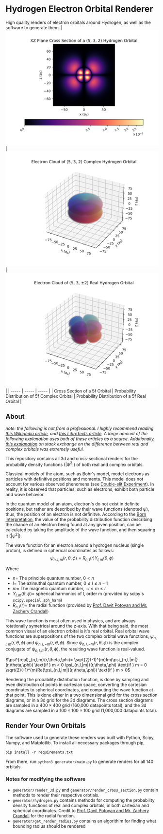 # Hydrogen Electron Orbital Renderer
High quality renders of electron orbitals around Hydrogen, as well as the software to generate them.
| ![Cross Section of 5f Orbital](./img/cross/5_3_2.png) | ![Probability Distribution of a 5f Complex Orbital](./img/3d-complex/5_3_2.png) | ![Probability Distribution of a 5f Real Orbital](./img/3d-real/5_3_2.png) |
| ----- | ----- | ----- |
| Cross Section of a 5f Orbital | Probability Distribution of 5f Complex Orbital | Probability Distribution of a 5f Real Orbital |

## About
*note: the following is not from a professional. I highly recommend reading [this Wikipedia article](https://en.wikipedia.org/wiki/Wave_function#Hydrogen_atom), and [this LibreTexts article](https://chem.libretexts.org/Bookshelves/Physical_and_Theoretical_Chemistry_Textbook_Maps/Map%3A_Physical_Chemistry_for_the_Biosciences_(Chang)/11%3A_Quantum_Mechanics_and_Atomic_Structure/11.10%3A_The_Schrodinger_Wave_Equation_for_the_Hydrogen_Atom). A large amount of the following explanation uses both of these articles as a source. Additionally, [this explanation](https://physics.stackexchange.com/q/190730) on stack exchange on the difference between real and complex orbitals was extremely useful.*

This repository contains all 3d and cross-sectional renders for the probability density functions ($|\psi^2|$) of both real and complex orbitals.

Classical models of the atom, such as Bohr's model, model electrons as particles with definitive positions and momenta. This model does not account for various observed phenomena (see [Double-slit Experiment](https://en.wikipedia.org/wiki/Double-slit_experiment)). In reality, it is observed that particles, such as electrons, exhibit both particle and wave behavior.

In the quantum model of an atom, electron's do not exist in definite positions, but rather are described by their wave functions (denoted $\psi$), thus, the position of an electron is not definitve. According to the [Born interpretation](https://en.wikipedia.org/wiki/Born_rule), the value of the probability distribution function describing the chance of an electron being found at any given position, can be calculated by taking the amplitude of the wave function, and then squaring it ($|\psi^2|$).

The wave function for an electron around a hydrogen nucleus (single proton), is defined in spherical coordinates as follows:
$$\psi_{n,l,m}(r,\theta,\phi)=R_{n,l}(r)Y_{l,m}(\theta,\phi)$$

Where
- $n =$ The principle quantum number, $0 < n$
- $l =$ The azimuthal quantum number, $0 \le l \le n - 1$
- $m =$ The magnetic quantum number, $-l \le m \le l$
- $Y_{l,m}(\theta,\phi) =$ spherical harmonics of l, order m (provided by scipy's `scipy.special.sph_harm`)
- $R_{n,l}(r) =$ the radial function (provided by [Prof. Davit Potoyan and Mr. Zachery Crandall](https://dpotoyan.github.io/Chem324/H-atom-wavef.html))

This wave function is most often used in physics, and are always rotationally symetrical around the z-axis. With that being said, the most common visual of an electron orbital is it's real orbital. Real orbital wave functions are superpositions of the two complex orbital wave functions, $\psi_{n,l,m}(r,\theta,\phi)$ and $\psi_{n,l,-m}(r,\theta,\phi)$. Since $\psi_{n,l,-m}(r,\theta,\phi)$ is the complex conjugate of $\psi_{n,l,m}(r,\theta,\phi)$, the resulting wave function is real-valued.

$\psi^{real}_{n,l,m}(r,\theta,\phi)=
      \sqrt{2}(-1)^{m}Im(\psi_{n,l,|m|}(r,\theta,\phi)) \text{if } m < 0
      \psi_{n,l,|m|}(r,\theta,\phi) \text{if } m = 0
      \sqrt{2}(-1)^{m}Re(\psi_{n,l,|m|}(r,\theta,\phi)) \text{if } m > 0$


Rendering the probability distribution function, is done by sampling and even distribution of points in cartesian space, converting the cartesian coordinates to spherical coordinates, and computing the wave function at that point. This is done either in a two dimensional grid for the cross section diagrams, or in a 3d grid for the 3d diagrams. The cross section diagrams are sampled in a $400 \times 400$ grid (160,000 datapoints total), and the 3d diagrams are sampled in a $100 \times 100 \times 100$ grid (1,000,000 datapoints total).

## Render Your Own Orbitals
The software used to generate these renders was built with Python, Scipy, Numpy, and Matplotlib. To install all necessary packages through pip,
``` python
pip install -r requirements.txt
```

From there, run `python3 generator/main.py` to generate renders for all 140 orbitals.

### Notes for modifying the software
- `generator/render_3d.py` and `generator/render_cross_section.py` contain methods to render their respective orbtials.
- `generator/hydrogen.py` contains methods for computing the probability density functions of real and complex orbitals, in both cartesian and spherical coordinates. Credit to [Prof. Davit Potoyan and Mr. Zachery Crandall](https://dpotoyan.github.io/Chem324/H-atom-wavef.html) for the radial function.
- `generator/get_render_radius.py` contains an algorithim for finding what bounding radius should be rendered